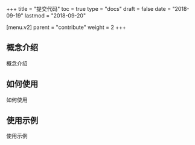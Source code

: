 +++
title = "提交代码"
toc = true
type = "docs"
draft = false
date = "2018-09-19"
lastmod = "2018-09-20"

[menu.v2]
  parent = "contribute"
  weight = 2
+++

## 概念介绍

概念介绍

## 如何使用

如何使用

## 使用示例

使用示例

